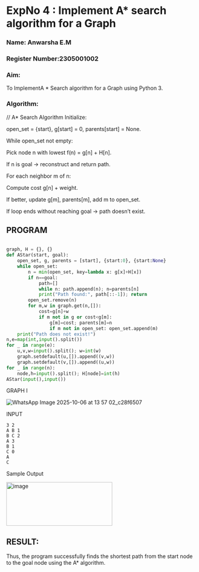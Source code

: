 <h1>ExpNo 4 : Implement A* search algorithm for a Graph</h1> 
<h3>Name: Anwarsha E.M       </h3>
<h3>Register Number:2305001002           </h3>
<H3>Aim:</H3>
<p>To ImplementA * Search algorithm for a Graph using Python 3.</p>
<H3>Algorithm:</H3>


// A* Search Algorithm
Initialize:

open_set = {start}, g[start] = 0, parents[start] = None.

While open_set not empty:

Pick node n with lowest f(n) = g[n] + H[n].

If n is goal → reconstruct and return path.

For each neighbor m of n:

Compute cost g[n] + weight.

If better, update g[m], parents[m], add m to open_set.

If loop ends without reaching goal → path doesn’t exist.

## PROGRAM
```python

graph, H = {}, {}
def AStar(start, goal):
    open_set, g, parents = [start], {start:0}, {start:None}
    while open_set:
        n = min(open_set, key=lambda x: g[x]+H[x])
        if n==goal:
            path=[]
            while n: path.append(n); n=parents[n]
            print("Path found:", path[::-1]); return
        open_set.remove(n)
        for m,w in graph.get(n,[]):
            cost=g[n]+w
            if m not in g or cost<g[m]:
                g[m]=cost; parents[m]=n
                if m not in open_set: open_set.append(m)
    print("Path does not exist!")
n,e=map(int,input().split())
for _ in range(e):
    u,v,w=input().split(); w=int(w)
    graph.setdefault(u,[]).append((v,w))
    graph.setdefault(v,[]).append((u,w))
for _ in range(n):
    node,h=input().split(); H[node]=int(h)
AStar(input(),input())
````
GRAPH I

![WhatsApp Image 2025-10-06 at 13 57 02_c28f6507](https://github.com/user-attachments/assets/b0678931-ceff-48f9-8a10-b17fac51cb26)

INPUT
```
3 2
A B 1
B C 2
A 3
B 1
C 0
A
C
```
Sample Output


<img width="280" height="115" alt="image" src="https://github.com/user-attachments/assets/bf0ff3e6-0056-4260-b30a-db83dfbe70f7" />





## RESULT:

Thus, the program successfully finds the shortest path from the start node to the goal node using the A* algorithm.
